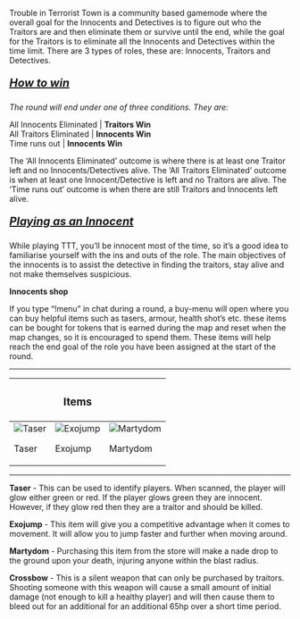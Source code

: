 Trouble in Terrorist Town is a community based gamemode where the overall goal for the Innocents and Detectives is to figure out who the Traitors are and then eliminate them or survive until the end, while the goal for the Traitors is to eliminate all the Innocents and Detectives within the time limit. There are 3 types of roles, these are: Innocents, Traitors and Detectives.
##### <u style="font-family: inherit; font-size: 1.25rem; text-align: inherit; white-space: nowrap;">How to win</u>

*The round will end under one of three conditions. They are:*

All Innocents Eliminated | **Traitors Win**<br>
All Traitors Eliminated | **Innocents Win**<br>
Time runs out | **Innocents Win**

The ‘All Innocents Eliminated’ outcome is where there is at least one Traitor left and no Innocents/Detectives alive. The ‘All Traitors Eliminated’ outcome is when at least one Innocent/Detective is left and no Traitors are alive. The ‘Time runs out’ outcome is when there are still Traitors and Innocents left alive. 

##### <u style="font-family: inherit; font-size: 1.25rem; text-align: inherit; white-space: nowrap;">Playing as an Innocent</u>

While playing TTT, you’ll be innocent most of the time, so it’s a good idea to familiarise yourself with the ins and outs of the role. The main objectives of the innocents is to assist the detective in finding the traitors, stay alive and not make themselves suspicious.

**Innocents shop**

If you type “!menu” in chat during a round, a buy-menu will open where you can buy helpful items such as tasers, armour, health shot’s etc. these items can be bought for tokens that is earned during the map and reset when the map changes, so it is encouraged to spend them. These items will help reach the end goal of the role you have been assigned at the start of the round.

----------

|   | <h3>Items</h3> |   |
| - | -------------- | - |
| ![Taser](https://github.com/NexusNation/Documentation/blob/master/Guides/assets/ttt/taser.png?raw=true) <p>Taser</p> | ![Exojump](https://github.com/NexusNation/Documentation/blob/master/Guides/assets/ttt/exojump.png?raw=true) <p>Exojump</p> | ![Martydom](https://github.com/NexusNation/Documentation/blob/master/Guides/assets/ttt/martydom.png?raw=true) <p>Martydom</p> | ![crossbow](https://github.com/NexusNation/Documentation/blob/master/Guides/assets/ttt/crossbow.png?raw=true) <p>Crossbow</p> 

----------

**Taser** - This can be used to identify players. When scanned, the player will glow either green or red. If the player glows green they are innocent. However, if they glow red then they are a traitor and should be killed.

**Exojump** - This item will give you a competitive advantage when it comes to movement. It will allow you to jump faster and further when moving around.

**Martydom** - Purchasing this item from the store will make a nade drop to the ground upon your death, injuring anyone within the blast radius.

**Crossbow** - This is a silent weapon that can only be purchased by traitors. Shooting someone with this weapon will cause a small amount of initial damage (not enough to kill a healthy player) and will then cause them to bleed out for an additional for an additional 65hp over a short time period.